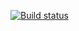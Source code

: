 [![Build status](https://ci.appveyor.com/api/projects/status/84ijbfaswou6m9nx?svg=true)](https://ci.appveyor.com/project/PershikovaEP/cucumber)